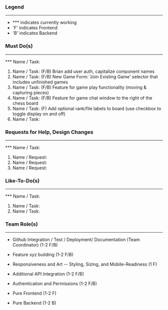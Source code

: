### Legend
-----------------------------------------------------------------------------------------------------------------------------------------
* *** indicates currently working
* 'F' indicates Frontend
* 'B' indicates Backend


### Must Do(s)
-----------------------------------------------------------------------------------------------------------------------------------------
*** Name / Task: 
1. Name / Task: (F/B) Brian add user auth, capitalize component names
2. Name / Task: (F/B) New Game Form: 'Join Existing Game' selector that includes unfinished games
3. Name / Task: (F/B) Feature for game play functionality (moving & capturing pieces)
4. Name / Task: (F/B) Feature for game chat window to the right of the chess board
5. Name / Task: (F) Add optional rank/file labels to board (use checkbox to toggle display on and off)
6. Name / Task: 


### Requests for Help, Design Changes
-----------------------------------------------------------------------------------------------------------------------------------------
*** Name / Task:
1. Name / Request:
2. Name / Request:
3. Name / Request:


### Like-To-Do(s)
-----------------------------------------------------------------------------------------------------------------------------------------
*** Name / Task:
1. Name / Task:
2. Name / Task:


### Team Role(s)
-----------------------------------------------------------------------------------------------------------------------------------------
* Github Integration / Test / Deployment/ Documentation (Team Coordinator) (1-2 F/B)
* Feature xyz building (1-2 F/B)
* Responsiveness and Art -- Styling, Sizing, and Mobile-Readiness (1 F)
* Additional API Integration (1-2 F/B)

* Authentication and Permissions (1-2 F/B)
* Pure Frontend (1-2 F)
* Pure Backend (1-2 B)
